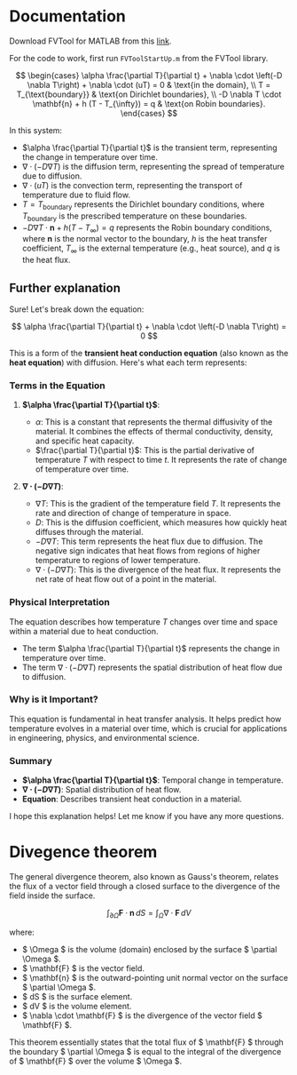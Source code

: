 # Documentation

Download FVTool for MATLAB from this [link](https://se.mathworks.com/matlabcentral/fileexchange/46637-a-simple-finite-volume-solver-for-matlab?s_tid=FX_rc3_behav). 

For the code to work, first run `FVToolStartUp.m` from the FVTool library. 

$$
\begin{cases}
\alpha \frac{\partial T}{\partial t} + \nabla \cdot \left(-D \nabla T\right) + \nabla \cdot (uT) = 0 & \text{in the domain}, \\
T = T_{\text{boundary}} & \text{on Dirichlet boundaries}, \\
-D \nabla T \cdot \mathbf{n} + h (T - T_{\infty}) = q & \text{on Robin boundaries}.
\end{cases}
$$

In this system:
- $\alpha \frac{\partial T}{\partial t}$ is the transient term, representing the change in temperature over time.
- $\nabla \cdot \left(-D \nabla T\right)$ is the diffusion term, representing the spread of temperature due to diffusion.
- $\nabla \cdot (uT)$ is the convection term, representing the transport of temperature due to fluid flow.
- $T = T_{\text{boundary}}$ represents the Dirichlet boundary conditions, where $T_{\text{boundary}}$ is the prescribed temperature on these boundaries.
- $-D \nabla T \cdot \mathbf{n} + h (T - T_{\infty}) = q$ represents the Robin boundary conditions, where $\mathbf{n}$ is the normal vector to the boundary, $h$ is the heat transfer coefficient, $T_{\infty}$ is the external temperature (e.g., heat source), and $q$ is the heat flux.

## Further explanation

Sure! Let's break down the equation:

$$
\alpha \frac{\partial T}{\partial t} + \nabla \cdot \left(-D \nabla T\right) = 0
$$

This is a form of the **transient heat conduction equation** (also known as the **heat equation**) with diffusion. Here's what each term represents:

### Terms in the Equation

1. **$\alpha \frac{\partial T}{\partial t}$**:
   - $\alpha$: This is a constant that represents the thermal diffusivity of the material. It combines the effects of thermal conductivity, density, and specific heat capacity.
   - $\frac{\partial T}{\partial t}$: This is the partial derivative of temperature $T$ with respect to time $t$. It represents the rate of change of temperature over time.

2. **$\nabla \cdot \left(-D \nabla T\right)$**:
   - $\nabla T$: This is the gradient of the temperature field $T$. It represents the rate and direction of change of temperature in space.
   - $D$: This is the diffusion coefficient, which measures how quickly heat diffuses through the material.
   - $-D \nabla T$: This term represents the heat flux due to diffusion. The negative sign indicates that heat flows from regions of higher temperature to regions of lower temperature.
   - $\nabla \cdot \left(-D \nabla T\right)$: This is the divergence of the heat flux. It represents the net rate of heat flow out of a point in the material.

### Physical Interpretation

The equation describes how temperature $T$ changes over time and space within a material due to heat conduction. 

- The term $\alpha \frac{\partial T}{\partial t}$ represents the change in temperature over time.
- The term $\nabla \cdot \left(-D \nabla T\right)$ represents the spatial distribution of heat flow due to diffusion.

### Why is it Important?

This equation is fundamental in heat transfer analysis. It helps predict how temperature evolves in a material over time, which is crucial for applications in engineering, physics, and environmental science.

### Summary

- **$\alpha \frac{\partial T}{\partial t}$**: Temporal change in temperature.
- **$\nabla \cdot \left(-D \nabla T\right)$**: Spatial distribution of heat flow.
- **Equation**: Describes transient heat conduction in a material.

I hope this explanation helps! Let me know if you have any more questions.


# Divegence theorem

The general divergence theorem, also known as Gauss's theorem, relates the flux of a vector field through a closed surface to the divergence of the field inside the surface.

$$
\int_{\partial \Omega} \mathbf{F} \cdot \mathbf{n} \, dS = \int_{\Omega} \nabla \cdot \mathbf{F} \, dV
$$

where:
- $ \Omega $ is the volume (domain) enclosed by the surface $ \partial \Omega $.
- $ \mathbf{F} $ is the vector field.
- $ \mathbf{n} $ is the outward-pointing unit normal vector on the surface $ \partial \Omega $.
- $ dS $ is the surface element.
- $ dV $ is the volume element.
- $ \nabla \cdot \mathbf{F} $ is the divergence of the vector field $ \mathbf{F} $.

This theorem essentially states that the total flux of $ \mathbf{F} $ through the boundary $ \partial \Omega $ is equal to the integral of the divergence of $ \mathbf{F} $ over the volume $ \Omega $.
